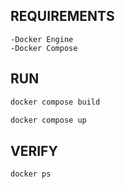 ## REQUIREMENTS
    -Docker Engine
    -Docker Compose
    

## RUN
```bash
docker compose build
```
```bash
docker compose up
```
   

## VERIFY
```bash
docker ps
```
